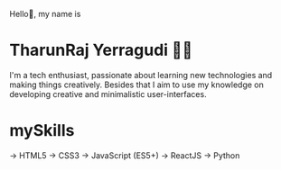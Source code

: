 Hello👋, my name is
# TharunRaj Yerragudi 👦🏻
I'm a tech enthusiast, passionate about learning new technologies and making things creatively. Besides that I aim to use my knowledge on developing creative and minimalistic user-interfaces.


# mySkills
→ HTML5 
→ CSS3
→ JavaScript (ES5+)
→ ReactJS
→ Python
